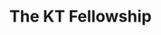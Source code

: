 ---
title: "The KT Fellowship"
summary: "An unspecified group of performers/personnel that contributed to the live recording release \"\". All commercial copies of the album come with the text \"The KT Fellowship / Presents / Before The Dawn\" on the sleeve, but do not credit as the main artist – although the album is universally perceived as a Bush album, including her own official website discography. Similarly, the 2014 concerts were not presented as concerts by her and only the banner 'The KT Fellowship' was used. Perhaps to help market the album, all commercial copies come with the sticker \"Kate Bush / Live 2014 \". \"KT\" originates from the mid-70s, when Kate did live gigs with her group. A \"KT\" symbol can also be found hidden in the artwork of all her album sleeves ."
image: "the-kt-fellowship.jpg"
apple_music_artist_url: "None"
---